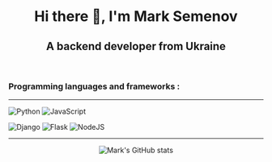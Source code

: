 <div align="center">
  
  # Hi there 👋, I'm Mark Semenov
  
  ## A backend developer from Ukraine
</div>

<br>

### Programming languages and frameworks :
<hr>

![Python](https://img.shields.io/badge/python-3670A0?style=for-the-badge&logo=python&logoColor=ffdd54)
![JavaScript](https://img.shields.io/badge/javascript-%23323330.svg?style=for-the-badge&logo=javascript&logoColor=%23F7DF1E)

![Django](https://img.shields.io/badge/django-%23092E20.svg?style=for-the-badge&logo=django&logoColor=white)
![Flask](https://img.shields.io/badge/flask-%23000.svg?style=for-the-badge&logo=flask&logoColor=white)
![NodeJS](https://img.shields.io/badge/node.js-6DA55F?style=for-the-badge&logo=node.js&logoColor=white)

<hr>

<div align="center">
  
  ![Mark's GitHub stats](https://github-readme-stats.vercel.app/api?username=fufic123&show_icons=true&theme=buefy&hide=prs,contribs)
</div>

